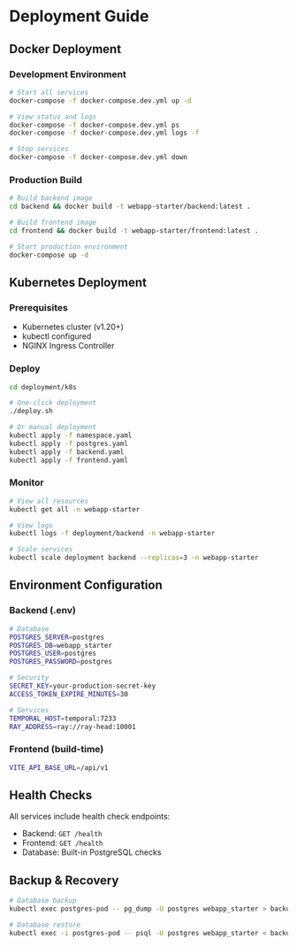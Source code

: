 # Deployment Guide

## Docker Deployment

### Development Environment
```bash
# Start all services
docker-compose -f docker-compose.dev.yml up -d

# View status and logs
docker-compose -f docker-compose.dev.yml ps
docker-compose -f docker-compose.dev.yml logs -f

# Stop services
docker-compose -f docker-compose.dev.yml down
```

### Production Build
```bash
# Build backend image
cd backend && docker build -t webapp-starter/backend:latest .

# Build frontend image  
cd frontend && docker build -t webapp-starter/frontend:latest .

# Start production environment
docker-compose up -d
```

## Kubernetes Deployment

### Prerequisites
- Kubernetes cluster (v1.20+)
- kubectl configured
- NGINX Ingress Controller

### Deploy
```bash
cd deployment/k8s

# One-click deployment
./deploy.sh

# Or manual deployment
kubectl apply -f namespace.yaml
kubectl apply -f postgres.yaml
kubectl apply -f backend.yaml  
kubectl apply -f frontend.yaml
```

### Monitor
```bash
# View all resources
kubectl get all -n webapp-starter

# View logs
kubectl logs -f deployment/backend -n webapp-starter

# Scale services
kubectl scale deployment backend --replicas=3 -n webapp-starter
```

## Environment Configuration

### Backend (.env)
```bash
# Database
POSTGRES_SERVER=postgres
POSTGRES_DB=webapp_starter
POSTGRES_USER=postgres
POSTGRES_PASSWORD=postgres

# Security
SECRET_KEY=your-production-secret-key
ACCESS_TOKEN_EXPIRE_MINUTES=30

# Services
TEMPORAL_HOST=temporal:7233
RAY_ADDRESS=ray://ray-head:10001
```

### Frontend (build-time)
```bash
VITE_API_BASE_URL=/api/v1
```

## Health Checks

All services include health check endpoints:
- Backend: `GET /health`
- Frontend: `GET /health`
- Database: Built-in PostgreSQL checks

## Backup & Recovery

```bash
# Database backup
kubectl exec postgres-pod -- pg_dump -U postgres webapp_starter > backup.sql

# Database restore
kubectl exec -i postgres-pod -- psql -U postgres webapp_starter < backup.sql
```